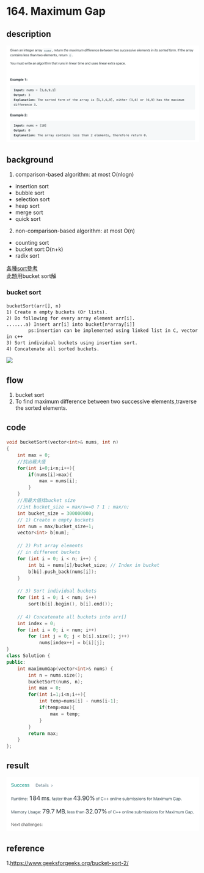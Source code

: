 # 164. Maximum Gap
## description
![](https://github.com/justin71213/2021_Lab_Study/blob/XiangWei/Week3_Sorting/XiangWei_164/description.png)
## background
1. comparison-based algorithm: at most O(nlogn)
  - insertion sort
  - bubble sort
  - selection sort
  - heap sort
  - merge sort
  - quick sort<br>
  
2. non-comparison-based algorithm: at most O(n)
  - counting sort
  - bucket sort:O(n+k)
  - radix sort

[各種sort參考](https://rust-algo.club/sorting/insertion_sort/index.html)<br>
此題用bucket sort解

### bucket sort
```
bucketSort(arr[], n)
1) Create n empty buckets (Or lists).
2) Do following for every array element arr[i].
.......a) Insert arr[i] into bucket[n*array[i]]
        ps:insertion can be implemented using linked list in C, vector in c++
3) Sort individual buckets using insertion sort.
4) Concatenate all sorted buckets.
```
![](https://upload.wikimedia.org/wikipedia/commons/thumb/6/61/Bucket_sort_1.svg/1200px-Bucket_sort_1.svg.png)

## flow
1. bucket sort
2. To find maximum difference between two successive elements,traverse the sorted elements.
## code
```cpp
void bucketSort(vector<int>& nums, int n)
{
    int max = 0;
    //找出最大值
    for(int i=0;i<n;i++){
        if(nums[i]>max){
            max = nums[i];
        }
    }
    //用最大值找bucket size
    //int bucket_size = max/n==0 ? 1 : max/n;
    int bucket_size = 300000000;
    // 1) Create n empty buckets
    int num = max/bucket_size+1;
    vector<int> b[num];
 
    // 2) Put array elements
    // in different buckets
    for (int i = 0; i < n; i++) {
        int bi = nums[i]/bucket_size; // Index in bucket
        b[bi].push_back(nums[i]);
    }
 
    // 3) Sort individual buckets
    for (int i = 0; i < num; i++)
        sort(b[i].begin(), b[i].end());
 
    // 4) Concatenate all buckets into arr[]
    int index = 0;
    for (int i = 0; i < num; i++)
        for (int j = 0; j < b[i].size(); j++)
            nums[index++] = b[i][j];
}
class Solution {
public:
    int maximumGap(vector<int>& nums) {
        int n = nums.size();
        bucketSort(nums, n);
        int max = 0;
        for(int i=1;i<n;i++){
            int temp=nums[i] - nums[i-1];
            if(temp>max){
                max = temp;
            }
        }
        return max;
    }
};
```
## result
![](https://github.com/justin71213/2021_Lab_Study/blob/XiangWei/Week3_Sorting/XiangWei_164/result.png)
## reference
1.https://www.geeksforgeeks.org/bucket-sort-2/
